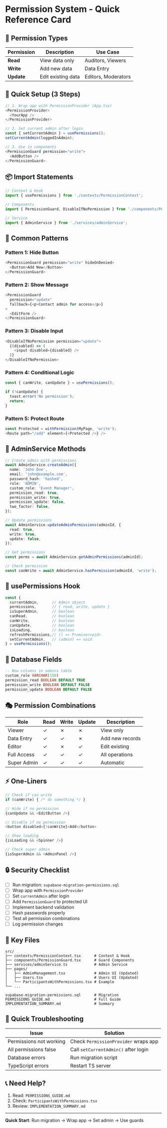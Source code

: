 # Permission System - Quick Reference Card

## 🎯 Permission Types

| Permission | Description | Use Case |
|------------|-------------|----------|
| **Read** | View data only | Auditors, Viewers |
| **Write** | Add new data | Data Entry |
| **Update** | Edit existing data | Editors, Moderators |

## 🚀 Quick Setup (3 Steps)

```typescript
// 1. Wrap app with PermissionProvider (App.tsx)
<PermissionProvider>
  <YourApp />
</PermissionProvider>

// 2. Set current admin after login
const { setCurrentAdmin } = usePermissions();
setCurrentAdmin(loggedInAdmin);

// 3. Use in components
<PermissionGuard permission="write">
  <AddButton />
</PermissionGuard>
```

## 📦 Import Statements

```typescript
// Context & Hook
import { usePermissions } from './contexts/PermissionContext';

// Components
import { PermissionGuard, DisableIfNoPermission } from './components/PermissionGuard';

// Service
import { AdminService } from './services/adminService';
```

## 🎨 Common Patterns

### Pattern 1: Hide Button
```typescript
<PermissionGuard permission="write" hideOnDenied>
  <Button>Add New</Button>
</PermissionGuard>
```

### Pattern 2: Show Message
```typescript
<PermissionGuard 
  permission="update"
  fallback={<p>Contact admin for access</p>}
>
  <EditForm />
</PermissionGuard>
```

### Pattern 3: Disable Input
```typescript
<DisableIfNoPermission permission="update">
  {(disabled) => (
    <input disabled={disabled} />
  )}
</DisableIfNoPermission>
```

### Pattern 4: Conditional Logic
```typescript
const { canWrite, canUpdate } = usePermissions();

if (!canUpdate) {
  toast.error('No permission');
  return;
}
```

### Pattern 5: Protect Route
```typescript
const Protected = withPermission(MyPage, 'write');
<Route path="/add" element={<Protected />} />
```

## 🔧 AdminService Methods

```typescript
// Create admin with permissions
await AdminService.createAdmin({
  name: 'John Doe',
  email: 'john@example.com',
  password_hash: 'hashed',
  role: 'ADMIN',
  custom_role: 'Event Manager',
  permission_read: true,
  permission_write: true,
  permission_update: false,
  two_factor: false,
});

// Update permissions
await AdminService.updateAdminPermissions(adminId, {
  read: true,
  write: true,
  update: false,
});

// Get permissions
const perms = await AdminService.getAdminPermissions(adminId);

// Check permission
const canWrite = await AdminService.hasPermission(adminId, 'write');
```

## 🎣 usePermissions Hook

```typescript
const {
  currentAdmin,      // Admin object
  permissions,       // { read, write, update }
  isSuperAdmin,      // boolean
  canRead,           // boolean
  canWrite,          // boolean
  canUpdate,         // boolean
  isLoading,         // boolean
  refreshPermissions,// () => Promise<void>
  setCurrentAdmin,   // (admin) => void
} = usePermissions();
```

## 💾 Database Fields

```sql
-- New columns in admins table
custom_role VARCHAR(150)
permission_read BOOLEAN DEFAULT TRUE
permission_write BOOLEAN DEFAULT FALSE
permission_update BOOLEAN DEFAULT FALSE
```

## 🎭 Permission Combinations

| Role | Read | Write | Update | Description |
|------|------|-------|--------|-------------|
| Viewer | ✓ | ✗ | ✗ | View only |
| Data Entry | ✓ | ✓ | ✗ | Add new records |
| Editor | ✓ | ✗ | ✓ | Edit existing |
| Full Access | ✓ | ✓ | ✓ | All operations |
| Super Admin | ✓ | ✓ | ✓ | Automatic |

## ⚡ One-Liners

```typescript
// Check if can write
if (canWrite) { /* do something */ }

// Hide if no permission
{canUpdate && <EditButton />}

// Disable if no permission
<button disabled={!canWrite}>Add</button>

// Show loading
{isLoading && <Spinner />}

// Check super admin
{isSuperAdmin && <AdminPanel />}
```

## 🔒 Security Checklist

- [ ] Run migration: `supabase-migration-permissions.sql`
- [ ] Wrap app with `PermissionProvider`
- [ ] Set `currentAdmin` after login
- [ ] Add `PermissionGuard` to protected UI
- [ ] Implement backend validation
- [ ] Hash passwords properly
- [ ] Test all permission combinations
- [ ] Log permission changes

## 📁 Key Files

```
src/
├── contexts/PermissionContext.tsx      # Context & Hook
├── components/PermissionGuard.tsx      # Guard Components
├── services/adminService.ts            # Admin Service
├── pages/
│   ├── AdminManagement.tsx             # Admin UI (Updated)
│   ├── Users.tsx                       # Users UI (Updated)
│   └── ParticipantsWithPermissions.tsx # Example
└── ...

supabase-migration-permissions.sql      # Migration
PERMISSIONS_GUIDE.md                    # Full Guide
IMPLEMENTATION_SUMMARY.md               # Summary
```

## 🐛 Quick Troubleshooting

| Issue | Solution |
|-------|----------|
| Permissions not working | Check `PermissionProvider` wraps app |
| All permissions false | Call `setCurrentAdmin()` after login |
| Database errors | Run migration script |
| TypeScript errors | Restart TS server |

## 📞 Need Help?

1. Read: `PERMISSIONS_GUIDE.md`
2. Check: `ParticipantsWithPermissions.tsx`
3. Review: `IMPLEMENTATION_SUMMARY.md`

---

**Quick Start**: Run migration → Wrap app → Set admin → Use guards
